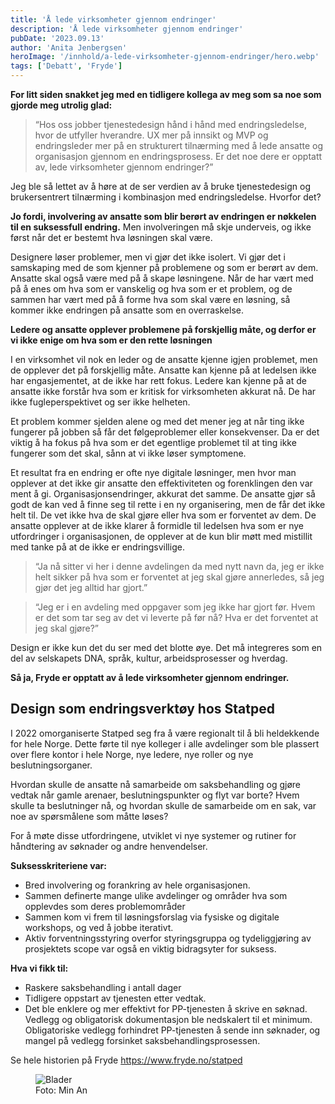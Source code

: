 ```yaml
---
title: 'Å lede virksomheter gjennom endringer'
description: 'Å lede virksomheter gjennom endringer'
pubDate: '2023.09.13'
author: 'Anita Jenbergsen'
heroImage: '/innhold/a-lede-virksomheter-gjennom-endringer/hero.webp'
tags: ['Debatt', 'Fryde']
---
```


**For litt siden snakket jeg med en tidligere kollega av meg som sa noe som gjorde meg utrolig glad:**

> “Hos oss jobber tjenestedesign hånd i hånd med endringsledelse, hvor de utfyller hverandre. UX mer på innsikt og MVP og endringsleder mer på en strukturert tilnærming med å lede ansatte og organisasjon gjennom en endringsprosess. Er det noe dere er opptatt av, lede virksomheter gjennom endringer?”

Jeg ble så lettet av å høre at de ser verdien av å bruke tjenestedesign og brukersentrert tilnærming i kombinasjon med endringsledelse. Hvorfor det?

**Jo fordi, involvering av ansatte som blir berørt av endringen er nøkkelen til en suksessfull endring.** Men involveringen må skje underveis, og ikke først når det er bestemt hva løsningen skal være. 

Designere løser problemer, men vi gjør det ikke isolert. Vi gjør det i samskaping med de som kjenner på problemene og som er berørt av dem. Ansatte skal også være med på å skape løsningene. Når de har vært med på å enes om hva som er vanskelig og hva som er et problem, og de sammen har vært med på å forme hva som skal være en løsning, så kommer ikke endringen på ansatte som en overraskelse.

**Ledere og ansatte opplever problemene på forskjellig måte, og derfor er vi ikke enige om hva som er den rette løsningen**

I en virksomhet vil nok en leder og de ansatte kjenne igjen problemet, men de opplever det på forskjellig måte. Ansatte kan kjenne på at ledelsen ikke har engasjementet, at de ikke har rett fokus. Ledere kan kjenne på at de ansatte ikke forstår hva som er kritisk for virksomheten akkurat nå. De har ikke fugleperspektivet og ser ikke helheten.

Et problem kommer sjelden alene og med det mener jeg at når ting ikke fungerer på jobben så får det følgeproblemer eller konsekvenser. Da er det viktig å ha fokus på hva som er det egentlige problemet til at ting ikke fungerer som det skal, sånn at vi ikke løser symptomene.

Et resultat fra en endring er ofte nye digitale løsninger, men hvor man opplever at det ikke gir ansatte den effektiviteten og forenklingen den var ment å gi. Organisasjonsendringer, akkurat det samme. De ansatte gjør så godt de kan ved å finne seg til rette i en ny organisering, men de får det ikke helt til. De vet ikke hva de skal gjøre eller hva som er forventet av dem. De ansatte opplever at de ikke klarer å formidle til ledelsen hva som er nye utfordringer i organisasjonen, de opplever at de kun blir møtt med mistillit med tanke på at de ikke er endringsvillige. 

>“Ja nå sitter vi her i denne avdelingen da med nytt navn da, jeg er ikke helt sikker på hva som er forventet at jeg skal gjøre annerledes, så jeg gjør det jeg alltid har gjort.”

>“Jeg er i en avdeling med oppgaver som jeg ikke har gjort før. Hvem er det som tar seg av det vi leverte på før nå? Hva er det forventet at jeg skal gjøre?”

Design er ikke kun det du ser med det blotte øye. Det må integreres som en del av selskapets DNA, språk, kultur, arbeidsprosesser og hverdag.

**Så ja, Fryde er opptatt av å lede virksomheter gjennom endringer.**

## Design som endringsverktøy hos Statped

I 2022 omorganiserte Statped seg fra å være regionalt til å bli heldekkende for hele Norge. Dette førte til nye kolleger i alle avdelinger som ble plassert over flere kontor i hele Norge, nye ledere, nye roller og nye beslutningsorganer.

Hvordan skulle de ansatte nå samarbeide om saksbehandling og gjøre vedtak når gamle arenaer, beslutningspunkter og flyt var borte? Hvem skulle ta beslutninger nå, og hvordan skulle de samarbeide om en sak, var noe av spørsmålene som måtte løses?

For å møte disse utfordringene, utviklet vi nye systemer og rutiner for håndtering av søknader og andre henvendelser.

**Suksesskriteriene var:**

- Bred involvering og forankring av hele organisasjonen.
- Sammen definerte mange ulike avdelinger og områder hva som opplevdes som deres problemområder
- Sammen kom vi frem til løsningsforslag via fysiske og digitale workshops, og ved å jobbe iterativt.
- Aktiv forventningsstyring overfor styringsgruppa og tydeliggjøring av prosjektets scope var også en viktig bidragsyter for suksess.

**Hva vi fikk til:**

- Raskere saksbehandling i antall dager
- Tidligere oppstart av tjenesten etter vedtak.
- Det ble enklere og mer effektivt for PP-tjenesten å skrive en søknad. Vedlegg og obligatorisk dokumentasjon ble nedskalert til et minimum. Obligatoriske vedlegg forhindret PP-tjenesten å sende inn søknader, og mangel på vedlegg forsinket saksbehandlingsprosessen.

Se hele historien på Fryde https://www.fryde.no/statped

<figure>
  <img alt="Blader" src="/innhold/a-lede-virksomheter-gjennom-endringer/plant.webp">
  <figcaption>Foto: Min An</figcaption>
</figure>